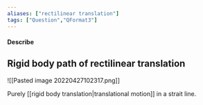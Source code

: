 ```yaml
---
aliases: ["rectilinear translation"]
tags: ["Question","QFormat3"]
---
```


#### Describe
## Rigid body path of rectilinear translation
![[Pasted image 20220427102317.png]]

Purely [[rigid body translation|translational motion]] in a strait line.